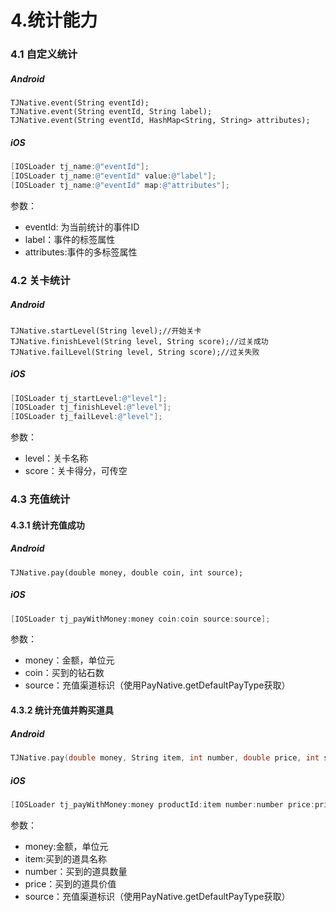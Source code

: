 # 4.统计能力

### 4.1 自定义统计

##### Android

```text
TJNative.event(String eventId);
TJNative.event(String eventId, String label);
TJNative.event(String eventId, HashMap<String, String> attributes);
```

##### iOS

```objective-c
[IOSLoader tj_name:@"eventId"];
[IOSLoader tj_name:@"eventId" value:@"label"];
[IOSLoader tj_name:@"eventId" map:@"attributes"];
```

参数：

- eventId: 为当前统计的事件ID  
- label：事件的标签属性  
- attributes:事件的多标签属性

### 4.2 关卡统计

##### Android

```text
TJNative.startLevel(String level);//开始关卡
TJNative.finishLevel(String level, String score);//过关成功
TJNative.failLevel(String level, String score);//过关失败
```

##### iOS

```objective-c
[IOSLoader tj_startLevel:@"level"];
[IOSLoader tj_finishLevel:@"level"];
[IOSLoader tj_failLevel:@"level"];
```

参数：

- level：关卡名称 
- score：关卡得分，可传空

### 4.3 充值统计

#### 4.3.1 统计充值成功

##### Android

```text
TJNative.pay(double money, double coin, int source);
```

##### iOS

```objective-c
[IOSLoader tj_payWithMoney:money coin:coin source:source];
```

参数：

- money：金额，单位元
- coin：买到的钻石数
- source：充值渠道标识（使用PayNative.getDefaultPayType获取）



#### 4.3.2 统计充值并购买道具

##### Android

```objective-c
TJNative.pay(double money, String item, int number, double price, int source);
```

##### iOS

```objective-c
[IOSLoader tj_payWithMoney:money productId:item number:number price:price score:score];
```

参数：

- money:金额，单位元 
- item:买到的道具名称 
- number：买到的道具数量 
- price：买到的道具价值 
- source：充值渠道标识（使用PayNative.getDefaultPayType获取）

